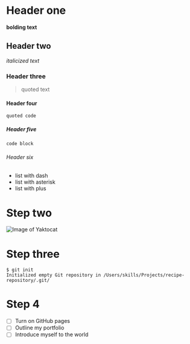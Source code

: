 # Header one
**bolding text**
## Header two
_italicized text_
### Header three
>quoted text
#### Header four
`quoted code`
##### Header five
```
code block
```
###### Header six
- list with dash
- list with asterisk
- list with plus

# Step two
![Image of Yaktocat](https://octodex.github.com/images/yaktocat.png)

# Step three
```
$ git init
Initialized empty Git repository in /Users/skills/Projects/recipe-repository/.git/
```
# Step 4
- [ ] Turn on GitHub pages
- [ ] Outline my portfolio
- [ ] Introduce myself to the world
